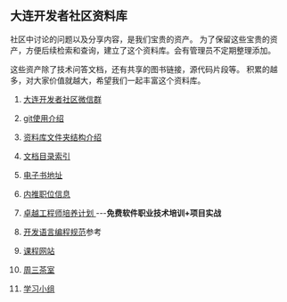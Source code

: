 ## 大连开发者社区资料库

社区中讨论的问题以及分享内容，是我们宝贵的资产。
为了保留这些宝贵的资产，方便后续检索和查询，建立了这个资料库。会有管理员不定期整理添加。

这些资产除了技术问答文档，还有共享的图书链接，源代码片段等。 
积累的越多，对大家价值就越大，希望我们一起丰富这个资料库。


1. [大连开发者社区微信群](https://github.com/itdl/lib/blob/master/doc/wechat_intro.md)

2. [git使用介绍](https://github.com/itdl/lib/blob/master/doc/git.md)

3. [资料库文件夹结构介绍](https://github.com/itdl/lib/blob/master/doc/git_str.md)

4. [文档目录索引](https://github.com/itdl/lib/blob/master/doc/doc_idx.md)

5. [电子书地址](https://github.com/itdl/lib/blob/master/doc/ebook.md)

6. [内推职位信息](https://github.com/itdl/lib/blob/master/doc/jobs.md)

7. [卓越工程师培养计划 ](https://github.com/itdl/lib/blob/master/doc/free_class.md)         ---**免费软件职业技术培训+项目实战** 

8. [开发语言编程规范](https://github.com/itdl/lib/blob/master/doc/style_guide.md)参考 

9. [课程网站](https://github.com/itdl/lib/blob/master/doc/course_link.md)

10. [周三茶室](https://github.com/itdl/lib/blob/master/doc/Wed_tea.md)    

11. [学习小组](https://github.com/itdl/lib/blob/master/doc/group_study.md)